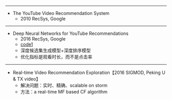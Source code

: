 -----
- The YouTube Video Recommendation System
    - 2010 RecSys, Google
    
---
- Deep Neural Networks for YouTube Recommendations
    - 2016 RecSys, Google
    - [code1](https://github.com/ogerhsou/Youtube-Recommendation-Tensorflow)
    - 深度候选集生成模型+深度排序模型
    - 优化指标是观看时长，而不是点击率

-----
- Real-time Video Recommendation Exploration【2016 SIGMOD, Peking U & TX video】
    - 解决问题：实时、精确、scalable on storm
    - 方法：a real-time MF based CF algorithm
    